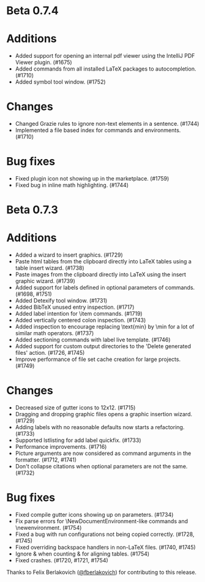 # Beta 0.7.4

# Additions
* Added support for opening an internal pdf viewer using the IntelliJ PDF Viewer plugin. (#1675)
* Added commands from all installed LaTeX packages to autocompletion. (#1710)
* Added symbol tool window. (#1752)

# Changes
* Changed Grazie rules to ignore non-text elements in a sentence. (#1744)
* Implemented a file based index for commands and environments. (#1710)

# Bug fixes
* Fixed plugin icon not showing up in the marketplace. (#1759)
* Fixed bug in inline math highlighting. (#1744)


# Beta 0.7.3

# Additions
* Added a wizard to insert graphics. (#1729)
* Paste html tables from the clipboard directly into LaTeX tables using a table insert wizard. (#1738)
* Paste images from the clipboard directly into LaTeX using the insert graphic wizard. (#1739)
* Added support for labels defined in optional parameters of commands. (#1698, #1751)
* Added Detexify tool window. (#1731)
* Added BibTeX unused entry inspection. (#1717)
* Added label intention for \item commands. (#1719)
* Added vertically centered colon inspection. (#1743)
* Added inspection to encourage replacing \text{min} by \min for a lot of similar math operators. (#1737)
* Added sectioning commands with label live template. (#1746)
* Added support for custom output directories to the 'Delete generated files' action. (#1726, #1745)
* Improve performance of file set cache creation for large projects. (#1749)

# Changes
* Decreased size of gutter icons to 12x12. (#1715)
* Dragging and dropping graphic files opens a graphic insertion wizard. (#1729)
* Adding labels with no reasonable defaults now starts a refactoring. (#1733)
* Supported lstlisting for add label quickfix. (#1733)
* Performance improvements. (#1716)
* Picture arguments are now considered as command arguments in the formatter. (#1712, #1741)
* Don't collapse citations when optional parameters are not the same. (#1732)

# Bug fixes
* Fixed compile gutter icons showing up on parameters. (#1734)
* Fix parse errors for \NewDocumentEnvironment-like commands and \newenvironment. (#1754)
* Fixed a bug with run configurations not being copied correctly. (#1728, #1745)
* Fixed overriding backspace handlers in non-LaTeX files. (#1740, #1745)
* Ignore \& when counting & for aligning tables. (#1754)
* Fixed crashes. (#1720, #1721, #1754)

Thanks to Felix Berlakovich ([@fberlakovich](https://github.com/fberlakovich)) for contributing to this release.
